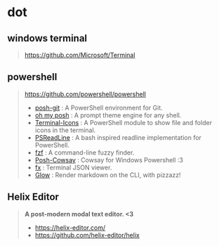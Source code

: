 # __dot__  

## windows terminal
> https://github.com/Microsoft/Terminal  

## powershell
> https://github.com/powershell/powershell
>
> - [posh-git](https://github.com/dahlbyk/posh-git) : A PowerShell environment for Git.
> - [oh my posh](https://github.com/jandedobbeleer/oh-my-posh) : A prompt theme engine for any shell.
> - [Terminal-Icons](https://github.com/devblackops/Terminal-Icons) : A PowerShell module to show file and folder icons in the terminal.
> - [PSReadLine](https://github.com/PowerShell/PSReadLine) : A bash inspired readline implementation for PowerShell.
> - [fzf](chttps://github.com/junegunn/fzf/) : A command-line fuzzy finder.
> - [Posh-Cowsay](https://github.com/kanej/Posh-Cowsay) : Cowsay for Windows Powershell :3
> - [fx](https://github.com/antonmedv/fx) : Terminal JSON viewer.
> - [Glow](https://github.com/charmbracelet/glow) : Render markdown on the CLI, with pizzazz!  

## Helix Editor
> **A post-modern modal text editor. <3**
> - https://helix-editor.com/
> - https://github.com/helix-editor/helix